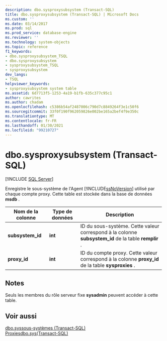 ```yaml
---
description: dbo.sysproxysubsystem (Transact-SQL)
title: dbo.sysproxysubsystem (Transact-SQL) | Microsoft Docs
ms.custom: ''
ms.date: 03/14/2017
ms.prod: sql
ms.prod_service: database-engine
ms.reviewer: ''
ms.technology: system-objects
ms.topic: reference
f1_keywords:
- dbo.sysproxysubsystem_TSQL
- dbo.sysproxysubsystem
- sysproxysubsystem_TSQL
- sysproxysubsystem
dev_langs:
- TSQL
helpviewer_keywords:
- sysproxysubsystem system table
ms.assetid: 6d7713f5-1253-4a19-b1fb-635c377c95c1
author: cawrites
ms.author: chadam
ms.openlocfilehash: c5386b54af2487006c790d7c8849264f3e1c50f6
ms.sourcegitcommit: 33f0f190f962059826e002be165a2bef4f9e350c
ms.translationtype: MT
ms.contentlocale: fr-FR
ms.lasthandoff: 01/30/2021
ms.locfileid: "99210727"
---
```

# <a name="dbosysproxysubsystem-transact-sql"></a>dbo.sysproxysubsystem (Transact-SQL)
[!INCLUDE [SQL Server](../../includes/applies-to-version/sqlserver.md)]

  Enregistre le sous-système de l'Agent [!INCLUDE[ssNoVersion](../../includes/ssnoversion-md.md)] utilisé par chaque compte proxy. Cette table est stockée dans la base de données **msdb** .  
  
|Nom de la colonne|Type de données|Description|  
|-----------------|---------------|-----------------|  
|**subsystem_id**|**int**|ID du sous-système. Cette valeur correspond à la colonne **subsystem_id** de la table **remplir** .|  
|**proxy_id**|**int**|ID du compte proxy. Cette valeur correspond à la colonne **proxy_id** de la table **sysproxies** .|  
  
## <a name="remarks"></a>Notes  
 Seuls les membres du rôle serveur fixe **sysadmin** peuvent accéder à cette table.  
  
## <a name="see-also"></a>Voir aussi  
 [dbo.syssous-systèmes &#40;Transact-SQL&#41;](../../relational-databases/system-tables/dbo-syssubsystems-transact-sql.md)   
 [ Proxiesdbo.sys&#40;Transact-SQL&#41;](../../relational-databases/system-tables/dbo-sysproxies-transact-sql.md)  
  
  
